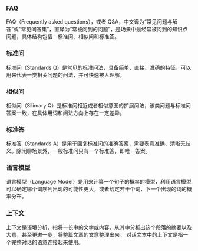 ### FAQ	
FAQ（Frequently asked questions），或者 Q&A，中文译为“常见问题与解答”或“常见问答集”，直译为“常被问到的问题”，是场景中最经常被问到的知识点问题，具体结构包括：标准问、相似问和标准答。

### 标准问	
标准问（Standards Q）是常见的标准问法，具备简单、直接、准确的特征，可以用来代表一类相关问题的问法，并可快速被人理解。

### 相似问
相似问（Silimary Q）是标准问相近或者相似意图的扩展问法，该类问题与标准问答案一致，在具体用词和问法方向上存在一定差异。

### 标准答
标准答（Standards A）是用于回复标准问的准确答案，需要表意准确、清晰无歧义。除闲聊场景外，一般标准问只有一个标准答，即唯一答案。

### 语言模型
语言模型（Language Model）是用来计算一个句子的概率的模型，利用语言模型可以确定哪个词序列出现的可能性更大，或者给定若干个词，下一个出现的词的概率分布。

### 上下文
上下文是语境分析，指将一长串的文字或内容，从其中分析出该个段落的摘要以及大意，甚至更进一步，将整篇文章的文意整理出来。 对话文本中的上下文是指一个完整对话的语意连接起来使用。


